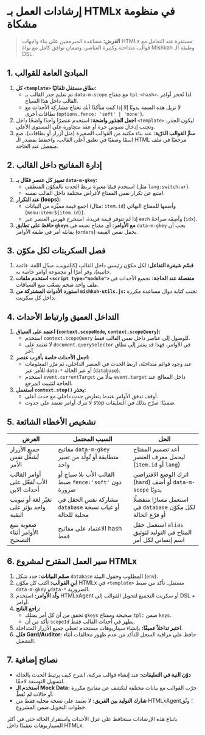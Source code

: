 # إرشادات العمل بـ HTMLx في منظومة مشكاة

> **الغرض:** مساعدة المبرمجين على بناء واجهات HTMLx مستقرة عند التعامل مع قوالب متداخلة وكثيرة العناصر، وضمان توافق كامل مع نواة Mishkah وطبقة الـ DSL.

## 1. المبادئ العامة للقوالب

1. **كل `<template>` نطاق مستقل تلقائيًا:**
   * تم تعليم جذر القالب بـ `data-m-scope` مع مفتاح `tpl:<hash>`، لذا تُحجز أوامر القالب داخل هذا السياج.
   * لا تزيل هذه السمة يدويًا إلا إذا كنت متأكدًا أنك تحتاج مشاركة الأحداث مع نطاقات أخرى (`options.fence: 'soft' | 'none'`).
2. **اجعل الجذور واضحة:** استخدم عنصرًا واحدًا واضحًا داخل `<template>` ليكون الجذر، وتجنب إدخال نصوص حرة أو عقد متجاورة على المستوى الأعلى.
3. **سمِّ القوالب الذرّية:** عند بناء مكتبة من القوالب الصغيرة (مثل أزرار أو بطاقات)، ضع اسمًا وصفيًا في تعليق أعلى القالب، واحتفظ بمصدر الـ HTML مرجعيًا في ملف منفصل عند الحاجة.

## 2. إدارة المفاتيح داخل القالب

1. **تمييز كل عنصر فعّال بـ `data-m-gkey`:**
   * استخدم قيمًا معبرة تربط الحدث بالمكوّن المنطقي (مثل `lang:switch:ar`).
   * امتنع عن تكرار نفس المفتاح لأغراض مختلفة داخل القالب نفسه.
2. **عند التكرار (loops):**
   * اجمع قيمة مميِّزة من البيانات (مثال: `item.id`) وأضفها للمفتاح النهائي (`menu:item:${item.id}`).
   * إذا لم تتوفر قيمة فريدة، استخرج فهرس العنصر عبر `each` وأضِفَه صراحةً (`idx`).
3. **حافظ على تطابق `gkeys` مع الأوامر:** أي مفتاح تضعه في `data-m-gkey` يجب أن يقابله أمر في طبقة الأوامر (`orders`) يحمل نفس القيمة.

## 3. فصل السكربتات لكل مكوّن

1. **قسّم شيفرة التفاعل:** لكل مكوّن رئيسي داخل القالب (كالتبويب، مبدّل اللغة، قائمة جانبية)، وفر أمرًا أو مجموعة أوامر خاصة به.
2. **استخدم ملفات `<script type="module">` منفصلة عند الحاجة:** تجميع الأحداث في ملف واحد ضخم يصعّب تتبع السياقات.
3. **استورد الأدوات المشتركة من `mishkah-utils.js`:** تجنب كتابة دوال مساعدة مكررة داخل كل سكربت.

## 4. التداخل العميق وارتباط الأحداث

1. **اعتمد على السياق (`context.scopeNode`, `context.scopeQuery`):**
   * استخدم `context.scopeQuery` للوصول إلى عناصر داخل نفس القالب فقط.
   * لا تعتمد على `document.querySelector` في الأوامر، فهذا قد يقفز إلى نطاق آخر.
2. **اجعل الأحداث خاصة بأقرب عنصر:**
   * عند وجود قوائم متداخلة، اربط الحدث في العنصر الداخلي، ثم مرّر المعلومات للأمر عبر `data-*` أو عبر الحالة (`database`).
   * استخدم `event.currentTarget` بدلًا من `event.target` داخل المعالج عند الحاجة لتثبيت المرجع.
3. **استعمل `context.stop()` بحذر:**
   * أوقف تدفق الأوامر عندما يتعارض حدث داخلي مع حدث أعلى.
   * لا تترك أوامر تعتمد على حدوث stop ضمنيًا؛ صرّح بذلك في التعليقات.

## 5. تشخيص الأخطاء الشائعة

| العرض | السبب المحتمل | الحل |
| --- | --- | --- |
| جميع الأزرار تُشغِّل نفس الأمر | مفاتيح `data-m-gkey` متطابقة أو تُولّد من تعبير واحد | أعد تصميم المفتاح ليحمل معرف العنصر (`item.id` أو `lang`)|
| أوامر القالب الأب تُفعّل على أحداث الابن | القالب الأب بلا سياج أو ضبط `fence:'soft'` دون ضرورة | اترك الوضع الافتراضي (`hard`) أو أضف `data-m-scope` يدويًا |
| تغيّر لغة أو تبويب واحد يؤثر على البقية | مشاركة نفس الحقل في `database` أو غياب نسخة محلية للحالة | استعمل مسارًا منفصلًا في `database` لكل مكوّن أو فرّع الحالة | 
| صعوبة تتبع الأوامر أثناء التصحيح | الاعتماد على مفاتيح hash فقط | استعمل حقل `alias` المتاح في التوليد لتوثيق اسم إنساني لكل أمر |

## 6. سير العمل المقترح لمشروع HTMLx

1. **صمّم البيانات:** حدد شكل `database` المطلوب وحقول البيئة (`env`).
2. **ابنِ القوالب:** اكتب كل مكوّن HTMLx في `<template>` مستقل. تأكد من ضبط `data-m-gkey` و`data-*` الضرورية.
3. **ولّد الأوامر:** استخدم HTMLxAgent أو سكربت التجميع لتحويل القوالب إلى DSL + أوامر.
4. **راجع الناتج:**
   * تحقق من أن كل أمر يمتلك `gkeys` صحيحة ومفتاح `tpl:` ضمن `keys`.
   * تأكد من أن `scopeId` يظهر في أحداث القالب فقط.
5. **اختبر تداخلاً عميقًا:** بإنشاء سيناريوهات مستخدم تغطي جميع الأزرار المتداخلة.
6. **فعّل Gard/Auditor:** حافظ على مراقبة السجل للتأكد من عدم ظهور مخالفات أثناء التشغيل.

## 7. نصائح إضافية

* **دوّن النية في التعليقات:** عند إنشاء قوالب مركبة، اشرح كيف يرتبط الحدث بالحالة لتسهيل التوسعة لاحقًا.
* **استخدم الـ Mock Data:** جرّب القوالب مع بيانات مختلفة لتكشف عن مفاتيح مكررة أو حالات لم تُغطَّ.
* **شارك التوليد بين الفريق:** لا تعتمد على نسخة محلية فقط من HTMLxAgent؛ وثّق خطوات التحويل ضمن المشروع.

باتباع هذه الإرشادات ستحافظ على عزل الأحداث واستقرار الحالة حتى في أكثر السيناريوهات تعقيدًا داخل HTMLx.

